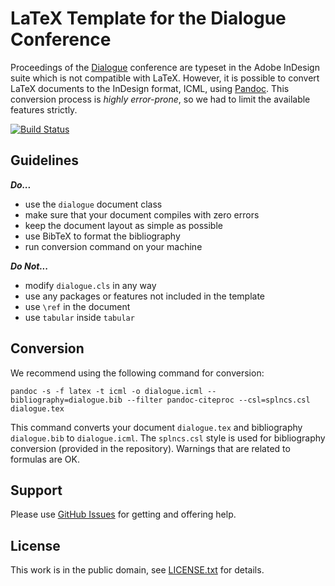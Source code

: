 # LaTeX Template for the Dialogue Conference

Proceedings of the [Dialogue](http://www.dialog-21.ru/en/) conference are typeset in the Adobe InDesign suite which is not compatible with LaTeX. However, it is possible to convert LaTeX documents to the InDesign format, ICML, using [Pandoc](https://pandoc.org). This conversion process is *highly error-prone*, so we had to limit the available features strictly.

[![Build Status](https://travis-ci.org/nlpub/dialogue-latex.svg?branch=master)](https://travis-ci.org/nlpub/dialogue-latex)

## Guidelines

***Do...***

* use the `dialogue` document class
* make sure that your document compiles with zero errors
* keep the document layout as simple as possible
* use BibTeX to format the bibliography
* run conversion command on your machine

***Do Not...***

* modify `dialogue.cls` in any way
* use any packages or features not included in the template
* use `\ref` in the document
* use `tabular` inside `tabular`

## Conversion

We recommend using the following command for conversion:

```shell
pandoc -s -f latex -t icml -o dialogue.icml --bibliography=dialogue.bib --filter pandoc-citeproc --csl=splncs.csl dialogue.tex
```

This command converts your document `dialogue.tex` and bibliography `dialogue.bib` to `dialogue.icml`. The `splncs.csl` style is used for bibliography conversion (provided in the repository). Warnings that are related to formulas are OK.

## Support

Please use [GitHub Issues](https://github.com/nlpub/dialogue-latex/issues) for getting and offering help.

## License

This work is in the public domain, see [LICENSE.txt](LICENSE.txt) for details.
